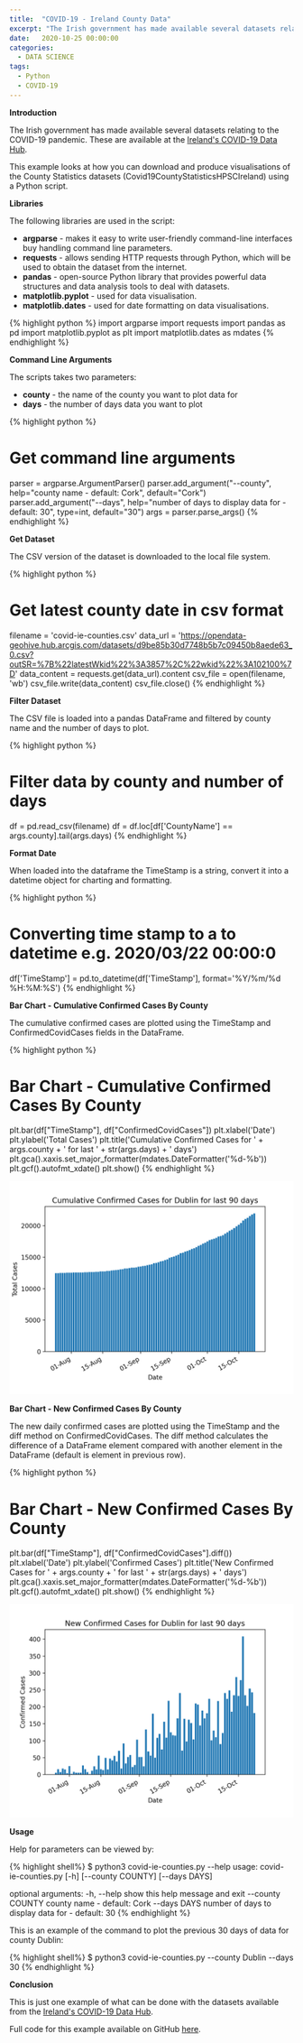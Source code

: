 ```yaml
---
title:  "COVID-19 - Ireland County Data"
excerpt: "The Irish government has made available several datasets relating to the COVID-19 pandemic. These are available as raw data from Ireland's COVID-19 Data Hub. This example looks at how you can download and produce visualisations of the County Statistics datasets Covid19CountyStatisticsHPSCIreland) using a Python script."
date:   2020-10-25 00:00:00
categories:
  - DATA SCIENCE
tags:
  - Python
  - COVID-19
---
```


**Introduction**

The Irish government has made available several datasets relating to the COVID-19 pandemic. These are available at the <a title="Ireland's COVID-19 Data Hub" href="https://covid-19.geohive.ie/" target="_blank">Ireland's COVID-19 Data Hub</a>.

This example looks at how you can download and produce visualisations of the County Statistics datasets (Covid19CountyStatisticsHPSCIreland) using a Python script.

**Libraries**

The following libraries are used in the script:

* **argparse** - makes it easy to write user-friendly command-line interfaces buy handling command line parameters.
* **requests** - allows sending HTTP requests through Python, which will be used to obtain the dataset from the internet.
* **pandas** - open-source Python library that provides powerful data structures and data analysis tools to deal with datasets.
* **matplotlib.pyplot** - used for data visualisation.
* **matplotlib.dates** - used for date formatting on data visualisations.

{% highlight python %}
import argparse
import requests
import pandas as pd
import matplotlib.pyplot as plt
import matplotlib.dates as mdates
{% endhighlight %}

**Command Line Arguments**

The scripts takes two parameters:

* **county** - the name of the county you want to plot data for
* **days** - the number of days data you want to plot

{% highlight python %}
# Get command line arguments
parser = argparse.ArgumentParser()
parser.add_argument("--county", help="county name - default: Cork", default="Cork")
parser.add_argument("--days", help="number of days to display data for - default: 30", type=int, default="30")
args = parser.parse_args()
{% endhighlight %}

**Get Dataset**

The CSV version of the dataset is downloaded to the local file system.

{% highlight python %}
# Get latest county date in csv format
filename = 'covid-ie-counties.csv'
data_url = 'https://opendata-geohive.hub.arcgis.com/datasets/d9be85b30d7748b5b7c09450b8aede63_0.csv?outSR=%7B%22latestWkid%22%3A3857%2C%22wkid%22%3A102100%7D'
data_content = requests.get(data_url).content
csv_file = open(filename, 'wb')
csv_file.write(data_content)
csv_file.close()
{% endhighlight %}

**Filter Dataset**

The CSV file is loaded into a pandas DataFrame and filtered by county name and the number of days to plot.  

{% highlight python %}
# Filter data by county and number of days
df = pd.read_csv(filename)
df = df.loc[df['CountyName'] == args.county].tail(args.days)
{% endhighlight %}

**Format Date**

When loaded into the dataframe the TimeStamp is a string, convert it into a datetime object for charting and formatting.

{% highlight python %}
# Converting time stamp to a to datetime e.g. 2020/03/22 00:00:0
df['TimeStamp'] = pd.to_datetime(df['TimeStamp'], format='%Y/%m/%d %H:%M:%S')
{% endhighlight %}

**Bar Chart - Cumulative Confirmed Cases By County**

The cumulative confirmed cases are plotted using the TimeStamp and ConfirmedCovidCases fields in the DataFrame.

{% highlight python %}
# Bar Chart - Cumulative Confirmed Cases By County
plt.bar(df["TimeStamp"], df["ConfirmedCovidCases"])
plt.xlabel('Date')
plt.ylabel('Total Cases')
plt.title('Cumulative Confirmed Cases for ' + args.county + ' for last ' + str(args.days) + ' days')
plt.gca().xaxis.set_major_formatter(mdates.DateFormatter('%d-%b'))
plt.gcf().autofmt_xdate()
plt.show()
{% endhighlight %}

![](/assets/blog/covid-19-ie-counties/chart-1.png)

**Bar Chart - New Confirmed Cases By County**

The new daily confirmed cases are plotted using the TimeStamp and the diff method on ConfirmedCovidCases. The diff method calculates the difference of a DataFrame element compared with another element in the DataFrame (default is element in previous row).

{% highlight python %}
# Bar Chart - New Confirmed Cases By County
plt.bar(df["TimeStamp"], df["ConfirmedCovidCases"].diff())
plt.xlabel('Date')
plt.ylabel('Confirmed Cases')
plt.title('New Confirmed Cases for ' + args.county + ' for last ' + str(args.days) + ' days')
plt.gca().xaxis.set_major_formatter(mdates.DateFormatter('%d-%b'))
plt.gcf().autofmt_xdate()
plt.show()
{% endhighlight %}

![](/assets/blog/covid-19-ie-counties/chart-2.png)

**Usage**

Help for parameters can be viewed by:

{% highlight shell%}
$ python3 covid-ie-counties.py --help
usage: covid-ie-counties.py [-h] [--county COUNTY] [--days DAYS]

optional arguments:
  -h, --help       show this help message and exit
  --county COUNTY  county name - default: Cork
  --days DAYS      number of days to display data for - default: 30
{% endhighlight %}

This is an example of the command to plot the previous 30 days of data for county Dublin:

{% highlight shell%}
$ python3 covid-ie-counties.py --county Dublin --days 30
{% endhighlight %}

**Conclusion**

This is just one example of what can be done with the datasets available from the  <a title="Ireland's COVID-19 Data Hub" href="https://covid-19.geohive.ie/" target="_blank">Ireland's COVID-19 Data Hub</a>.

Full code for this example available on GitHub <a title="GitHub" href="https://github.com/jonathanoneill/covid-19-ie-counties" target="_blank">here</a>.